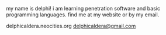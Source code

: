 my name is delphi! i am learning penetration software and basic programming languages. 
find me at my website or by my email.

delphicaldera.neocities.org 
delphicaldera@gmail.com
